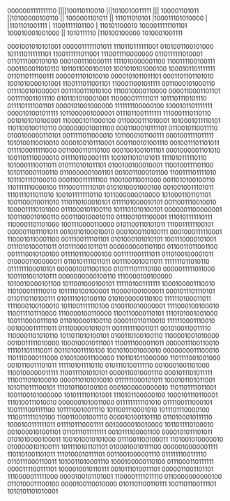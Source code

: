 0000001111111110
||||100110110010
|||1010010011111
||| 100001101011
||10100000100110
|| 1000001101011
||  111011010101
|100011101010000
| |1101101001111
| 11001111101100
|   110101100010
1000011111101101
 100010001001000
   || 1010111110
   |110100100000
   1010001001111

0001001010101001	0000011111101011	1110110111111001	0101001100101000	1011110111111101	1100111111011001	1110011110000000	0110111111010001	0110111000101010	0001001110000111	1111010000001100	1100111100100111	0001100011010110	1011011000100101	1001010101000100	1000101101111111
0110110111100111	0000011101010010	0000101011011101	0001101101101010	1001010000101001	1100111011001101	1100011001011111	0011000101000110	0111100101000001	0011100111010100	1110010000110000	0000110001101101	0011110011011110	0101101010001001	1100000111111011	1011101110101110
0111101111001101	0000101001000000	1111111100000100	1000101101111111	0000101001011111	1011000001000001	0111011001111111	1110001110110110	0010101010100001	1100001011000100	0110000111010001	1010001011110101	1101100100110110	0000000010011100	0001100010111101	0110010110011110
0100100000110101	0011111011000010	1011000101100111	0001001111011111	1010100110010010	0000100101110001	0001100101001110	0010011101101011	0111100011111000	0011000110110100	0001001001011101	0001000001101010	1001101110000010	0111101100001111	1001011010101011	1111010111110110
1010001110011011	0101110101011101	0100100100010001	1100100111101100	1010110001100110	0110000001001101	0010011000101100	1100111101111010	1011101110100010	0001100111111100	1100100110011000	0011010100100110	1101111110000100	1111000111110101	0101010001000100	0010010011101011
1110111011011010	1001011111110110	1011000000010000	1010001101101101	1001100010011010	1110110100010101	0111101000010101	0011001110010010	1000011110101000	0111000101100110	1011101010100101	0000001100000001	1001100010100110	0001100100010110	0111001011100001	1110101111110111
1100001101101000	1001110000110000	0101100110101011	1110011111100101	0000011011101011	0010010100010010	0001000110100111	0001000111110001	1100010110001100	0011100111101101	0101000101010101	1001110000101001	0111010100011011	0101110001011011	0000000001101100	0110011011001100
0011110010100100	0111101110000100	0011111001111011	0110100100001011	0100001100000011	0110101111011011	0011100010011011	1111111011010110	0111111100010101	0000010011001100	0101111011110100	0000011111011000	1001101001010111	0000000000100110	1110000100100000	1010010000101100
1011001000100101	1111101001111111	1000100001110010	1101000111110010	1011110100100001	1100001001000011	0001011101110101	0110110110100111	0101111010100110	0101000000110100	1111110100011011	1111000100100010	1011001111110100	0100110010000001	1111000100100010	1100111101110000
1110000100110000	1100110000110101	1110101001001000	1001110000111010	0110100001100110	0000110110110010	1111110001110010	0010000111111011	0111000001010011	0011111110011011	0010100110011110	1100001101010110	1011011010100101	0100110100100110	1100001001010000	0010011111010000
1000100010111001	1100111000011011	0000011100110010	1111011011110011	0011010011110100	1001010001000010	0000000011100010	1101110000111000	0100100011100000	1101101011000000	1101111001001000	0010110011101011	1111101011110110	0101110100111110	0010001001101000	1100100000011111
1100111101010101	0000110010001110	0001011101011111	1110011010100010	0000110101010010	0111111000101011	1000101101011001	1010110111100101	1110101100100100	0001000000000010	1101101111011001	1001100101000000	1010111101101001	1110101100000100	1000101110110001	1110100111010010
0000001010011000	0111111111101010	0111100111000101	1001111001111100	1011110010011110	1011001110001010	1011101110000100	1110011111010100	1100110001001110	0000101001101110	0110100010111110	1000100111111011	0111101110001111	0010000010010000	1011011110100010	0010000101001101
0110111011111111	0010111100001100	0000101011101011	0101010000100011	1001010010101000	0111001100100011	1101001010000010	0100000101100111	1011110101101101	0100010010111100	0000010000001111	1101101001101011	1110100010111101	0011001000001110	0111111100111110	0110111000110011
1010011010001110	1000100000110100	0111000110111111	0000111100111101	1000010010110111	0010111010011101	0000011001101101	1110000011111000	0000100101101001	1100001111011110	0110000000000100	0110100011100100	0000100110010000	0101101100110111	1001101100111101	1010101101010001
